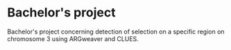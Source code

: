 # Bachelor's project 

Bachelor's project concerning detection of selection on a specific region on chromosome 3 using ARGweaver and CLUES.
